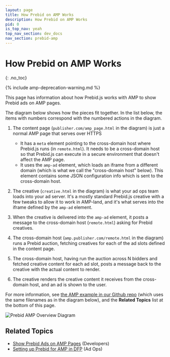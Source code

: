 ```yaml
---
layout: page
title: How Prebid on AMP Works
description: How Prebid on AMP Works
pid: 0
is_top_nav: yeah
top_nav_section: dev_docs
nav_section: prebid-amp
---
```


<div class="bs-docs-section" markdown="1">

# How Prebid on AMP Works
{: .no_toc}

{% include amp-deprecation-warning.md %}

This page has information about how Prebid.js works with AMP to show Prebid ads on AMP pages.

The diagram below shows how the pieces fit together.  In the list below, the items with numbers correspond with the numbered actions in the diagram.

1. The content page (`publisher.com/amp_page.html` in the diagram) is just a normal AMP page that serves over HTTPS
    + It has a `meta` element pointing to the cross-domain host where Prebid.js runs (in `remote.html`).  It needs to be a cross-domain host so that Prebid.js can execute in a secure environment that doesn't affect the AMP page.
    + It uses the `amp-ad` element, which loads an iframe from a different domain (which is what we call the "cross-domain host" below).  This element contains some JSON configuration info which is sent to the cross-domain host.

2. The creative (`creative.html` in the diagram) is what your ad ops team loads into your ad server.  It's a mostly standard Prebid.js creative with a few tweaks to allow it to work in AMP-land, and it's what serves into the iframe defined by the `amp-ad` element.

3. When the creative is delivered into the `amp-ad` element, it posts a message to the cross-domain host (`remote.html`) asking for Prebid creatives.

4. The cross-domain host (`amp.publisher.com/remote.html` in the diagram) runs a Prebid auction, fetching creatives for each of the ad slots defined in the content page.

5. The cross-domain host, having run the auction across N bidders and fetched creative content for each ad slot, posts a message back to the creative with the actual content to render.

6. The creative renders the creative content it receives from the cross-domain host, and an ad is shown to the user.

For more information, see [the AMP example in our Github repo](https://github.com/prebid/Prebid.js/tree/master/integrationExamples/gpt/amp) (which uses the same filenames as in the diagram below), and the **Related Topics** list at the bottom of this page.

![Prebid AMP Overview Diagram]({{site.github.url}}/assets/images/dev-docs/prebid-amp.png)

## Related Topics

+ [Show Prebid Ads on AMP Pages]({{site.github.url}}/dev-docs/show-prebid-ads-on-amp-pages.html) (Developers)
+ [Setting up Prebid for AMP in DFP]({{site.github.url}}/adops/setting-up-prebid-for-amp-in-dfp.html) (Ad Ops)

</div>
